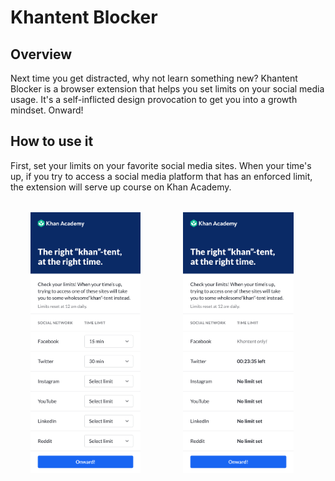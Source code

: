 # Khantent Blocker
## Overview
Next time you get distracted, why not learn something new? Khantent Blocker is a browser extension that helps you set limits on your social media usage. It's a self-inflicted design provocation to get you into a growth mindset. Onward!
## How to use it
First, set your limits on your favorite social media sites. When your time's up, if you try to access a social media platform that has an enforced limit, the extension will serve up course on Khan Academy.
<img src="images/Extension.png"
     alt="Khantent Blocker"
     width="35%"
     style="display: inline; margin: 32px;" />
<img src="images/Extension-1.png"
    alt="Khantent Blocker"
    width="35%"
    style="display: inline; margin: 32px;" />

